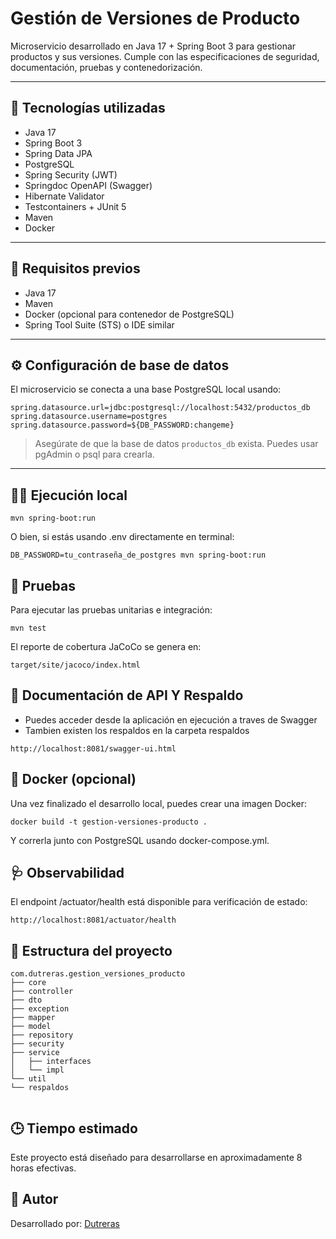 # Gestión de Versiones de Producto

Microservicio desarrollado en Java 17 + Spring Boot 3 para gestionar productos y sus versiones. Cumple con las especificaciones de seguridad, documentación, pruebas y contenedorización.

---

## 🚀 Tecnologías utilizadas

- Java 17
- Spring Boot 3
- Spring Data JPA
- PostgreSQL
- Spring Security (JWT)
- Springdoc OpenAPI (Swagger)
- Hibernate Validator
- Testcontainers + JUnit 5
- Maven
- Docker

---

## 🧪 Requisitos previos

- Java 17
- Maven
- Docker (opcional para contenedor de PostgreSQL)
- Spring Tool Suite (STS) o IDE similar

---

## ⚙️ Configuración de base de datos

El microservicio se conecta a una base PostgreSQL local usando:

```
spring.datasource.url=jdbc:postgresql://localhost:5432/productos_db
spring.datasource.username=postgres
spring.datasource.password=${DB_PASSWORD:changeme}

```


> Asegúrate de que la base de datos `productos_db` exista. Puedes usar pgAdmin o psql para crearla.

---

## 🧑‍💻 Ejecución local

```
mvn spring-boot:run
```
O bien, si estás usando .env directamente en terminal:


```
DB_PASSWORD=tu_contraseña_de_postgres mvn spring-boot:run

```


## 🧪 Pruebas
Para ejecutar las pruebas unitarias e integración:

```
mvn test

```

El reporte de cobertura JaCoCo se genera en:

```
target/site/jacoco/index.html
```


## 📄 Documentación de API Y Respaldo
- Puedes acceder desde la aplicación en ejecución a traves de Swagger
- Tambien existen los respaldos en la carpeta respaldos

```
http://localhost:8081/swagger-ui.html
```

## 🐳 Docker (opcional)

Una vez finalizado el desarrollo local, puedes crear una imagen Docker:

```
docker build -t gestion-versiones-producto .
```

Y correrla junto con PostgreSQL usando docker-compose.yml.



## 🩺 Observabilidad
El endpoint /actuator/health está disponible para verificación de estado:

```
http://localhost:8081/actuator/health
```

## 📁 Estructura del proyecto

```
com.dutreras.gestion_versiones_producto
├── core
├── controller
├── dto
├── exception
├── mapper
├── model
├── repository
├── security
├── service
│   ├── interfaces
│   └── impl
└── util
└── respaldos


```

## 🕒 Tiempo estimado
Este proyecto está diseñado para desarrollarse en aproximadamente 8 horas efectivas.

## 🧑 Autor
Desarrollado por: [Dutreras](https://github.com/dutreras369)
